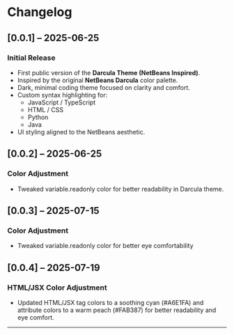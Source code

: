 # Changelog

## [0.0.1] – 2025-06-25

### Initial Release

- First public version of the **Darcula Theme (NetBeans Inspired)**.
- Inspired by the original **NetBeans Darcula** color palette.
- Dark, minimal coding theme focused on clarity and comfort.
- Custom syntax highlighting for:
  - JavaScript / TypeScript
  - HTML / CSS
  - Python
  - Java
- UI styling aligned to the NetBeans aesthetic.

## [0.0.2] – 2025-06-25

### Color Adjustment

- Tweaked variable.readonly color for better readability in Darcula theme.

## [0.0.3] – 2025-07-15

### Color Adjustment

- Tweaked variable.readonly color for better eye comfortability

## [0.0.4] – 2025-07-19

### HTML/JSX Color Adjustment

- Updated HTML/JSX tag colors to a soothing cyan (#A6E1FA) and attribute colors to a warm peach (#FAB387) for better readability and eye comfort.

---
